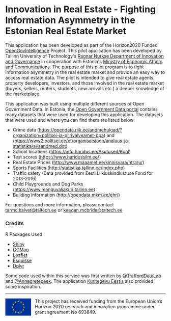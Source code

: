 # Innovation in Real Estate - Fighting Information Asymmetry in the Estonian Real Estate Market

This application has been developed as part of the Horizon2020 Funded [OpenGovIntelligence](http://www.opengovintelligence.eu) Project. This pilot application has been developed by Tallinn University of Technology's [Ragnar Nurkse Department of Innovation and Governance](https://www.ttu.ee/institutes/ragnar-nurkse-department-of-innovation-and-governance) in cooperation with Estonia's [Ministry of Economic Affairs and Communications](https://www.mkm.ee/en). The purpose of this pilot program is to fight information asymmetry in the real estate market and provide an easy way to access real estate data. The pilot is intended to give real estate agents, property developers, investors, and those involved in the real estate market (buyers, sellers, renters, students, new arrivals etc.) a deeper knowledge of the marketplace.



This application was built using multiple different sources of Open Government Data. In Estonia, the [Open Government Data portal](opendata.riik.ee) contains many datasets that were used for developing this application. The datasets that were used and where you can find them are listed below:
* Crime data (https://opendata.riik.ee/andmehulgad/?organization=politsei-ja-piirivalveamet-ppa) and (https://www2.politsei.ee/et/organisatsioon/analuus-ja-statistika/avaandmed.dot)
* School locations (https://info.haridus.ee/Asutused/Kool)
* Test scores (https://www.haridussilm.ee/)
* Real Estate Prices (http://www.maaamet.ee/kinnisvara/htraru/)
* Sports Facilities (http://statistika.tallinn.ee/index.php)
* Traffic safety (Data provided from Eesti Liikluskindlustuse Fond for 2013-2016)
* Child Playgrounds and Dog Parks (https://www.manguvaljakud.tallinn.ee)
* Building information (http://opendata.mkm.ee/ehr/)

For questions and more information, please contact tarmo.kalvet@taltech.ee or keegan.mcbride@taltech.ee

### Credits

R Packages Used
* [Shiny](https://cran.r-project.org/web/packages/shiny/)
* [GGMap](https://cran.r-project.org/web/packages/ggmap/index.html)
* [Leaflet](https://cran.r-project.org/web/packages/leaflet/)
* [Esquisse](https://github.com/dreamRs/esquisse)
* [Dplyr](https://cran.r-project.org/web/packages/dplyr/index.html)

Some code used within this service was first written by [@TraffordDataLab](https://github.com/traffordDataLab/projects/tree/master/opengovintelligence) and [@Annegretepeek](https://github.com/annegretepeek). The application [Kuritegevu Eestis](https://github.com/andmeteadus/2018/blob/gh-pages/Rakendused/KuritegevusEestis/app_KuritegevusEestis.R) also provided some inspiration.

------


<div class='svg_holder' style="float: left; margin-right: 12px;">
  <svg width="81" height="54">
  	<desc>European flag</desc>
  	<g transform="scale(0.1)">
  	<defs><g id="s"><g id="c"><path id="t" d="M0,0v1h0.5z" transform="translate(0,-1)rotate(18)"/><use xlink:href="#t" transform="scale(-1,1)"/></g><g id="a"><use xlink:href="#c" transform="rotate(72)"/><use xlink:href="#c" transform="rotate(144)"/></g><use xlink:href="#a" transform="scale(-1,1)"/></g></defs>
  	<rect fill="#039" width="810" height="540"/><g fill="#fc0" transform="scale(30)translate(13.5,9)"><use xlink:href="#s" y="-6"/><use xlink:href="#s" y="6"/><g id="l"><use xlink:href="#s" x="-6"/><use xlink:href="#s" transform="rotate(150)translate(0,6)rotate(66)"/><use xlink:href="#s" transform="rotate(120)translate(0,6)rotate(24)"/><use xlink:href="#s" transform="rotate(60)translate(0,6)rotate(12)"/><use xlink:href="#s" transform="rotate(30)translate(0,6)rotate(42)"/></g><use xlink:href="#l" transform="scale(-1,1)"/></g></g>
  </svg>
</div>
<p>This project has received funding from the European Union’s Horizon 2020 research and innovation programme under grant agreement No 693849.</p>
